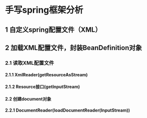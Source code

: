 # 手写spring框架分析
## 1 自定义spring配置文件（XML）
## 2 加载XML配置文件，封装BeanDefinition对象
### 2.1 读取XML配置文件
#### 2.1.1 XmlReader(getResourceAsStream)
#### 2.1.2 Resource接口(getInputStream)
#### 2.2 创建document对象
#### 2.2.1 DocumentReader(loadDocumentReader(InputStream))